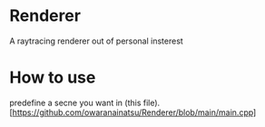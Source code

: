 # Renderer
A raytracing renderer out of personal insterest
# How to use
predefine a secne you want in (this file).[https://github.com/owaranainatsu/Renderer/blob/main/main.cpp]
